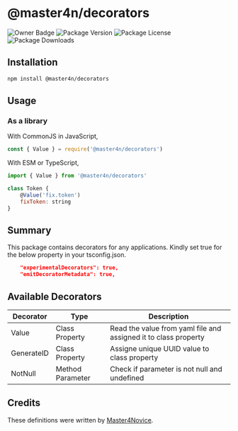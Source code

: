 # @master4n/decorators

![Owner Badge](https://img.shields.io/badge/Owner-Master4Novice-orange?style=flat)
![Package Version](https://img.shields.io/github/package-json/v/Master4Novice/common?filename=packages%2Fdecorators%2Fpackage.json&color=green)
![Package License](https://img.shields.io/npm/l/%40master4n%2Fdecorators)
![Package Downloads](https://img.shields.io/npm/dm/%40master4n%2Fdecorators)

## Installation

```sh
npm install @master4n/decorators
```

## Usage

### As a library

With CommonJS in JavaScript,

```js
const { Value } = require('@master4n/decorators')
```

With ESM or TypeScript,

```ts
import { Value } from '@master4n/decorators'
```

```js
class Token {
    @Value('fix.token')
    fixToken: string
}
```

## Summary

This package contains decorators for any applications. Kindly set true for the below property in your tsconfig.json.

```json
    "experimentalDecorators": true,                 
    "emitDecoratorMetadata": true, 
```

## Available Decorators

|Decorator|Type|Description|
|---|---|---|
|Value|Class Property|Read the value from yaml file and assigned it to class property|
|GenerateID|Class Property|Assigne unique UUID value to class property|
|NotNull|Method Parameter|Check if parameter is not null and undefined|

## Credits

These definitions were written by [Master4Novice](https://github.com/Master4Novice).
